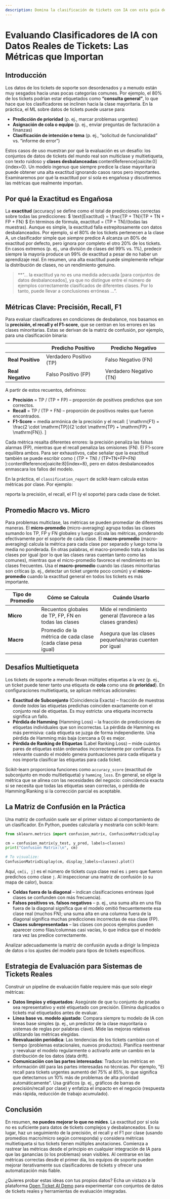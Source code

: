 ```yaml
---
description: Domina la clasificación de tickets con IA con esta guía de evaluación. Aprende por qué la exactitud es engañosa para datos desbalanceados y descubre las métricas esenciales que realmente importan, incluyendo precisión, recall, F1-score y estrategias multietiqueta.
---
```

# Evaluando Clasificadores de IA con Datos Reales de Tickets: Las Métricas que Importan

## Introducción

Los datos de los tickets de soporte son desordenados y a menudo están muy sesgados hacia unas pocas categorías comunes. Por ejemplo, el 80% de los tickets podrían estar etiquetados como **“consulta general”**, lo que hace que los clasificadores se inclinen hacia la clase mayoritaria. En la práctica, el ML sobre datos de tickets puede usarse para:

- **Predicción de prioridad** (p. ej., marcar problemas urgentes)
- **Asignación de cola o equipo** (p. ej., enviar preguntas de facturación a finanzas)
- **Clasificación de intención o tema** (p. ej., “solicitud de funcionalidad” vs. “informe de error”)

Estos casos de uso muestran por qué la evaluación es un desafío: los conjuntos de datos de tickets del mundo real son multiclase y multietiqueta, con texto ruidoso y **clases desbalanceadas**:contentReference[oaicite:0]{index=0}. Un modelo ingenuo que siempre predice la clase mayoritaria puede obtener una alta exactitud ignorando casos raros pero importantes. Examinaremos por qué la exactitud por sí sola es engañosa y discutiremos las métricas que realmente importan.

## Por qué la Exactitud es Engañosa

La **exactitud** (accuracy) se define como el total de predicciones correctas sobre todas las predicciones:
$ \text{Exactitud} = \frac{TP + TN}{TP + TN + FP + FN} $
En términos de fórmula, exactitud = (TP + TN)/(todas las muestras). Aunque es simple, la exactitud falla estrepitosamente con datos desbalanceados. Por ejemplo, si el 80% de los tickets pertenecen a la clase A, un clasificador simple que *siempre* predice A alcanza un 80% de exactitud por defecto, pero ignora por completo el otro 20% de los tickets. En casos extremos (p. ej., una división de clases del 99% vs. 1%), predecir siempre la mayoría produce un 99% de exactitud a pesar de no haber un aprendizaje real. En resumen, una alta exactitud puede simplemente reflejar la distribución de clases, no un rendimiento genuino.

> **“... la exactitud ya no es una medida adecuada [para conjuntos de datos desbalanceados], ya que no distingue entre el número de ejemplos correctamente clasificados de diferentes clases. Por lo tanto, puede llevar a conclusiones erróneas ...”.

## Métricas Clave: Precisión, Recall, F1

Para evaluar clasificadores en condiciones de desbalance, nos basamos en la **precisión, el recall y el F1-score**, que se centran en los errores en las clases minoritarias. Estas se derivan de la matriz de confusión, por ejemplo, para una clasificación binaria:

|                     | Predicho Positivo   | Predicho Negativo   |
|---------------------|---------------------|---------------------|
| **Real Positivo**   | Verdadero Positivo (TP) | Falso Negativo (FN) |
| **Real Negativo**   | Falso Positivo (FP) | Verdadero Negativo (TN) |

A partir de estos recuentos, definimos:

- **Precisión** = TP / (TP + FP) – proporción de positivos predichos que son correctos.
- **Recall** = TP / (TP + FN) – proporción de positivos reales que fueron encontrados.
- **F1-Score** = media armónica de la precisión y el recall:
  \[ \mathrm{F1} = \frac{2 \cdot \mathrm{TP}}{2 \cdot \mathrm{TP} + \mathrm{FP} + \mathrm{FN}}. \]

Cada métrica resalta diferentes errores: la precisión penaliza las falsas alarmas (FP), mientras que el recall penaliza las omisiones (FN). El F1-score equilibra ambos. Para ser exhaustivos, cabe señalar que la exactitud también se puede escribir como \( (TP + TN) / (TP+TN+FP+FN) \):contentReference[oaicite:8]{index=8}, pero en datos desbalanceados enmascara los fallos del modelo.

En la práctica, el `classification_report` de scikit-learn calcula estas métricas por clase. Por ejemplo:

reporta la precisión, el recall, el F1 (y el soporte) para cada clase de ticket.

## Promedio Macro vs. Micro

Para problemas multiclase, las métricas se pueden promediar de diferentes maneras. El **micro-promedio** (micro-averaging) agrupa todas las clases sumando los TP, FP y FN globales y luego calcula las métricas, ponderando efectivamente por el soporte de cada clase. El **macro-promedio** (macro-averaging) calcula la métrica para cada clase por separado y luego toma la media no ponderada. En otras palabras, el macro-promedio trata a todas las clases por igual (por lo que las clases raras cuentan tanto como las comunes), mientras que el micro-promedio favorece el rendimiento en las clases frecuentes. Usa el **macro-promedio** cuando las clases minoritarias son críticas (p. ej., detectar un ticket urgente poco común) y el **micro-promedio** cuando la exactitud general en todos los tickets es más importante.

| Tipo de Promedio | Cómo se Calcula                                              | Cuándo Usarlo                                      |
|------------------|--------------------------------------------------------------|----------------------------------------------------|
| **Micro**        | Recuentos globales de TP, FP, FN en todas las clases         | Mide el rendimiento general (favorece a las clases grandes) |
| **Macro**        | Promedio de la métrica de cada clase (cada clase pesa igual) | Asegura que las clases pequeñas/raras cuenten por igual |

## Desafíos Multietiqueta

Los tickets de soporte a menudo llevan múltiples etiquetas a la vez (p. ej., un ticket puede tener tanto una etiqueta de **cola** como una de **prioridad**). En configuraciones multietiqueta, se aplican métricas adicionales:

*   **Exactitud de Subconjunto** (Coincidencia Exacta) – fracción de muestras donde *todas* las etiquetas predichas coinciden exactamente con el conjunto real de etiquetas. Es muy estricta: una etiqueta incorrecta significa un fallo.
*   **Pérdida de Hamming** (Hamming Loss) – la fracción de predicciones de etiquetas individuales que son incorrectas. La pérdida de Hamming es más permisiva: cada etiqueta se juzga de forma independiente. Una pérdida de Hamming más baja (cercana a 0) es mejor.
*   **Pérdida de Ranking de Etiquetas** (Label Ranking Loss) – mide cuántos pares de etiquetas están ordenados incorrectamente por confianza. Es relevante cuando el modelo genera puntuaciones para cada etiqueta y nos importa clasificar las etiquetas para cada ticket.

Scikit-learn proporciona funciones como `accuracy_score` (exactitud de subconjunto en modo multietiqueta) y `hamming_loss`. En general, se elige la métrica que se alinea con las necesidades del negocio: coincidencia exacta si se necesita que todas las etiquetas sean correctas, o pérdida de Hamming/Ranking si la corrección parcial es aceptable.

## La Matriz de Confusión en la Práctica

Una matriz de confusión suele ser el primer vistazo al comportamiento de un clasificador. En Python, puedes calcularla y mostrarla con scikit-learn:

```python
from sklearn.metrics import confusion_matrix, ConfusionMatrixDisplay

cm = confusion_matrix(y_test, y_pred, labels=classes)
print("Confusion Matrix:\n", cm)

# To visualize:
ConfusionMatrixDisplay(cm, display_labels=classes).plot()
```

Aquí, `cm[i, j]` es el número de tickets cuya clase real es `i` pero que fueron predichos como clase `j`. Al inspeccionar una matriz de confusión (o su mapa de calor), busca:

*   **Celdas fuera de la diagonal** – indican clasificaciones erróneas (qué clases se confunden con más frecuencia).
*   **Falsos positivos vs. falsos negativos** – p. ej., una suma alta en una fila fuera de la diagonal significa que el modelo omitió frecuentemente esa clase real (muchos FN); una suma alta en una columna fuera de la diagonal significa muchas predicciones incorrectas de esa clase (FP).
*   **Clases subrepresentadas** – las clases con pocos ejemplos pueden aparecer como filas/columnas casi vacías, lo que indica que el modelo rara vez las predice correctamente.

Analizar adecuadamente la matriz de confusión ayuda a dirigir la limpieza de datos o los ajustes del modelo para tipos de tickets específicos.

## Estrategia de Evaluación para Sistemas de Tickets Reales

Construir un pipeline de evaluación fiable requiere más que solo elegir métricas:

*   **Datos limpios y etiquetados**: Asegúrate de que tu conjunto de prueba sea representativo y esté etiquetado con precisión. Elimina duplicados o tickets mal etiquetados antes de evaluar.
*   **Línea base vs. modelo ajustado**: Compara siempre tu modelo de IA con líneas base simples (p. ej., un predictor de la clase mayoritaria o sistemas de reglas por palabras clave). Mide las mejoras relativas utilizando las métricas elegidas.
*   **Reevaluación periódica**: Las tendencias de los tickets cambian con el tiempo (problemas estacionales, nuevos productos). Planifica reentrenar y reevaluar el modelo regularmente o activarlo ante un cambio en la distribución de los datos (data drift).
*   **Comunicación con las partes interesadas**: Traduce las métricas en información útil para las partes interesadas no técnicas. Por ejemplo, "El recall para tickets urgentes aumentó del 75% al 85%, lo que significa que detectamos un 10% más de problemas de alta prioridad automáticamente". Usa gráficos (p. ej., gráficos de barras de precisión/recall por clase) y enfatiza el impacto en el negocio (respuesta más rápida, reducción de trabajo acumulado).

## Conclusión

En resumen, **no puedes mejorar lo que no mides**. La exactitud por sí sola no es suficiente para datos de tickets complejos y desbalanceados. En su lugar, haz un seguimiento de la precisión, el recall y el F1 por clase (usando promedios macro/micro según corresponda) y considera métricas multietiqueta si tus tickets tienen múltiples anotaciones. Comienza a rastrear las métricas desde el principio en cualquier integración de IA para que las ganancias (o los problemas) sean visibles. Al centrarse en las métricas correctas desde el primer día, los equipos de soporte pueden mejorar iterativamente sus clasificadores de tickets y ofrecer una automatización más fiable.

¿Quieres probar estas ideas con tus propios datos? Echa un vistazo a la plataforma [Open Ticket AI Demo](https://open-ticket-ai.com) para experimentar con conjuntos de datos de tickets reales y herramientas de evaluación integradas.